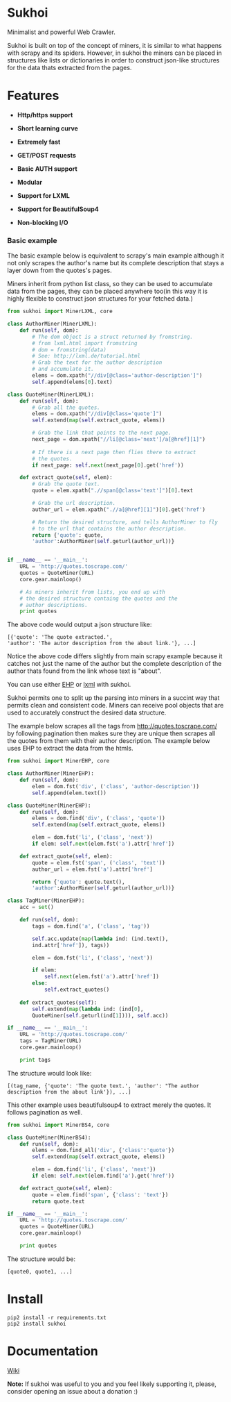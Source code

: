 # Sukhoi

Minimalist and powerful Web Crawler.

Sukhoi is built on top of the concept of miners, it is similar to what happens with scrapy and its spiders.
However, in sukhoi the miners can be placed in structures like lists or dictionaries in order to 
construct json-like structures for the data thats extracted from the pages.

# Features

- **Http/https support**

- **Short learning curve**

- **Extremely fast**

- **GET/POST requests**

- **Basic AUTH support**

- **Modular**

- **Support for LXML**

- **Support for BeautifulSoup4**

- **Non-blocking I/O**

### Basic example

The basic example below is equivalent to scrapy's main example although it not only scrapes the author's name
but its complete description that stays a layer down from the quotes's pages.

Miners inherit from python list class, so they can be used to accumulate data from the pages, they can be placed anywhere too(in this way
it is highly flexible to construct json structures for your fetched data.)

~~~python
from sukhoi import MinerLXML, core

class AuthorMiner(MinerLXML):
    def run(self, dom):
        # The dom object is a struct returned by fromstring.
        # from lxml.html import fromstring
        # dom = fromstring(data)
        # See: http://lxml.de/tutorial.html
        # Grab the text for the author description
        # and accumulate it.
        elems = dom.xpath("//div[@class='author-description']")
        self.append(elems[0].text)

class QuoteMiner(MinerLXML):
    def run(self, dom):
        # Grab all the quotes.
        elems = dom.xpath("//div[@class='quote']")
        self.extend(map(self.extract_quote, elems))

        # Grab the link that points to the next page.
        next_page = dom.xpath("//li[@class='next']/a[@href][1]")
        
        # If there is a next page then flies there to extract
        # the quotes.
        if next_page: self.next(next_page[0].get('href'))

    def extract_quote(self, elem):
        # Grab the quote text.
        quote = elem.xpath(".//span[@class='text']")[0].text

        # Grab the url description.
        author_url = elem.xpath(".//a[@href][1]")[0].get('href')

        # Return the desired structure, and tells AuthorMiner to fly
        # to the url that contains the author description.
        return {'quote': quote, 
        'author':AuthorMiner(self.geturl(author_url))}


if __name__ == '__main__':
    URL = 'http://quotes.toscrape.com/'
    quotes = QuoteMiner(URL)
    core.gear.mainloop()

    # As miners inherit from lists, you end up with
    # the desired structure containg the quotes and the
    # author descriptions.
    print quotes
~~~

The above code would output a json structure like:

~~~
[{'quote': 'The quote extracted.', 
'author': 'The autor description from the about link.'}, ...]
~~~

Notice the above code differs slightly from main scrapy example because it catches not just
the name of the author but the complete description of the author thats found from
the link whose text is "about".

You can use either [EHP](https://github.com/iogf/ehp) or [lxml](http://lxml.de/) with sukhoi.

Sukhoi permits one to split up the parsing into miners in a succint way that permits clean and consistent code.
Miners can receive pool objects that are used to accurately construct the desired data structure. 

The example below scrapes all the tags from http://quotes.toscrape.com/ by following pagination 
then makes sure they are unique then scrapes all the quotes from them with their author description.
The example below uses EHP to extract the data from the htmls.

~~~python
from sukhoi import MinerEHP, core

class AuthorMiner(MinerEHP):
    def run(self, dom):
        elem = dom.fst('div', ('class', 'author-description'))
        self.append(elem.text())

class QuoteMiner(MinerEHP):
    def run(self, dom):
        elems = dom.find('div', ('class', 'quote'))
        self.extend(map(self.extract_quote, elems))

        elem = dom.fst('li', ('class', 'next'))
        if elem: self.next(elem.fst('a').attr['href'])

    def extract_quote(self, elem):
        quote = elem.fst('span', ('class', 'text'))
        author_url = elem.fst('a').attr['href']

        return {'quote': quote.text(), 
        'author':AuthorMiner(self.geturl(author_url))}

class TagMiner(MinerEHP):
    acc = set()

    def run(self, dom):
        tags = dom.find('a', ('class', 'tag'))

        self.acc.update(map(lambda ind: (ind.text(), 
        ind.attr['href']), tags))

        elem = dom.fst('li', ('class', 'next'))

        if elem: 
            self.next(elem.fst('a').attr['href'])
        else: 
            self.extract_quotes()
            
    def extract_quotes(self):
        self.extend(map(lambda ind: (ind[0], 
        QuoteMiner(self.geturl(ind[1]))), self.acc))

if __name__ == '__main__':
    URL = 'http://quotes.toscrape.com/'
    tags = TagMiner(URL)
    core.gear.mainloop()

    print tags

~~~

The structure would look like:

~~~
[(tag_name, {'quote': 'The quote text.', 'author': "The author description from the about link'}), ...]
~~~

This other example uses beautifulsoup4 to extract merely the quotes. It follows pagination as well.

~~~python
from sukhoi import MinerBS4, core

class QuoteMiner(MinerBS4):
    def run(self, dom):
        elems = dom.find_all('div', {'class':'quote'})
        self.extend(map(self.extract_quote, elems))

        elem = dom.find('li', {'class', 'next'})
        if elem: self.next(elem.find('a').get('href'))

    def extract_quote(self, elem):
        quote = elem.find('span', {'class': 'text'})
        return quote.text

if __name__ == '__main__':
    URL = 'http://quotes.toscrape.com/'
    quotes = QuoteMiner(URL)
    core.gear.mainloop()

    print quotes

~~~

The structure would be:

~~~
[quote0, quote1, ...]
~~~


# Install

~~~
pip2 install -r requirements.txt
pip2 install sukhoi
~~~

# Documentation

[Wiki](https://github.com/iogf/sukhoi/wiki)

**Note:** If sukhoi was useful to you and you feel likely supporting it, please, consider opening
an issue about a donation :)





